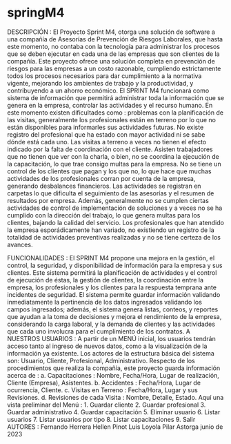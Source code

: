 # springM4
DESCRIPCIÓN : 
El Proyecto Sprint M4, otorga una solución de software a una compañía de Asesorías de Prevención de Riesgos Laborales,
que hasta este momento, no contaba con la tecnología para administrar los procesos que se deben ejecutar en cada
una de las empresas que son clientes de la compañía.
Este proyecto ofrece una solución completa en prevención de riesgos para las
empresas a un costo razonable, cumpliendo estrictamente todos los procesos necesarios para
dar cumplimiento a la normativa vigente, mejorando los ambientes de trabajo y la
productividad, y contribuyendo a un ahorro económico.
El SPRINT M4 funcionará como sistema de información que permitirá administrar toda la
información que se genera en la empresa, controlar las actividades y el recurso humano.
En este momento existen dificultades como :  problemas con la planificación de las visitas,
generalmente los profesionales están en terreno por lo que no están disponibles para informarles
sus actividades futuras. No existe registro del profesional que ha estado con mayor actividad
ni se sabe dónde está cada uno. Las visitas a terreno a veces no tienen el efecto indicado
por la falta de coordinación con el cliente. Asisten trabajadores que no tienen que ver con la charla,
o bien, no se coordina la ejecución de la capacitación, lo que trae consigo multas para la empresa.
No se tiene un control de los clientes que pagan y los que no, lo que hace que muchas actividades de los
profesionales corran por cuenta de la empresa, generando desbalances financieros. Las
actividades se registran en carpetas lo que dificulta el seguimiento de las asesorías y el resumen
de resultados por empresa. Además, generalmente no se cumplen ciertas actividades de
control de implementación de soluciones y a veces no se ha cumplido con la dirección del
trabajo, lo que genera multas para los clientes, bajando la calidad del servicio. Los
profesionales que han atendido la empresa esporádicamente han variado, no existiendo un
registro de la totalidad de actividades preventivas realizadas y no se tiene certeza de los
avances.
 
FUNCIONALIDADES : 
El SPRINT M4 propone una mejora en la gestión, el control, la seguridad, y disponibilidad de información
para la empresa y sus clientes. Este sistema permitirá la planificación de actividades y el control
de ejecución de éstas, la gestión de clientes, la coordinación entre la empresa, los profesionales
y los clientes para la respuesta temprana ante incidentes de seguridad. El sistema permite guardar
información validando inmediatamente la pertinencia de los datos ingresados validando los campos ingresados;
además, el sistema genera listas, conteos, y reportes que ayudan a la toma de decisiones y mejora el
rendimiento de la empresa, considerando la carga laboral, y la demanda de clientes y las
actividades que cada uno involucra para el cumplimiento de los contratos.
A NUESTROS USUARIOS : 
A partir de un MENÚ inicial, los usuarios tendrán acceso tanto al ingreso de nuevos datos, como a la
visualización de la información ya existente.
Los actores de la estructura básica del sistema son: Usuario, Cliente, Profesional, Administrativo.
Respecto de los procedimientos que realiza la compañía, este proyecto guarda información acerca de :
a. Capacitaciones : Nombre, Fecha/Hora, Lugar de realización, Cliente (Empresa), Asistentes.
b. Accidentes : Fecha/Hora, Lugar de ocurrencia, Cliente.
c. Visitas en Terreno : Fecha/Hora, Lugar y sus Revisiones.
d. Revisiones de cada Visita : Nombre, Detalle, Estado.
Aquí una vista preliminar del Menú :
                        1. Guardar cliente
            2. Guardar profesional
            3. Guardar administrativo
            4. Guardar capacitación
            5. Eliminar usuario
            6. Listar usuarios
            7. Listar usuarios por tipo
            8. Listar capacitaciones
            9. Salir
AUTORES :
Fernando Herrera
Hellen Pinot
Luis Loyola
Pilar Astorga
junio de 2023
